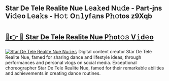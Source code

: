 ## Star De Tele Realite Nue L𝚎a𝚔ed N𝚞𝚍e - Part-jns Vi𝚍𝚎o L𝚎a𝚔s - H𝚘𝚝 O𝚗𝚕yf𝚊ns P𝚑𝚘tos z9Xqb

# <h2><a href="http://kf96ap.oniu.top/?m=Star+De+Tele+Realite+Nue">🔗👉 🔴 Star De Tele Realite Nue P𝚑ot𝚘𝚜 V𝚒d𝚎o</a></h2>

[![Star De Tele Realite Nue Nu𝚍e𝚜](https://i.imgur.com/0qMVB7G.gif)](http://kf96ap.oniu.top/?m=Star+De+Tele+Realite+Nue)
Digital content creator Star De Tele Realite Nue, famed for sharing dance and lifestyle ideas, through performances and personal vlogs on social media. Exceptional choreographer Star De Tele Realite Nue, famed for their remarkable abilities and achievements in creating dance routines.  
